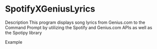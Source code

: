 # SpotifyXGeniusLyrics

Description
This program displays song lyrics from Genius.com to the Command Prompt by utilizing the Spotify and Genius.com APIs as well as the Spotipy library

Example
